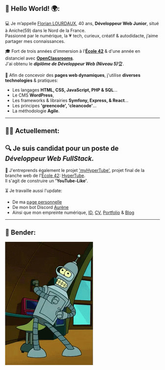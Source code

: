 ##		👋 Hello World! 🌍:  
💻 Je m’appelle [Florian LOURDAUX](https://flourdau.github.io), 40 ans, **Développeur Web Junior**, situé à Aniche(59) dans le Nord de la France.  
Passionné par le numérique, la 💗 tech, curieux, créatif & autodidacte, j’aime partager mes connaissances.  

🎓 Fort de trois années d'immersion à l'**[École 42](https://42.fr/)** & d'une année en distanciel avec **[OpenClassrooms](https://openclassrooms.com/fr/paths/899-developpeur-web)**.  
J'ai obtenu le ***diplôme de Développeur Web (Niveau 5)***🏆.  

🔧 Afin de concevoir des **pages web dynamiques**, j'utilise **diverses technologies** & pratiques:
- Les langages **HTML, CSS, JavaScript, PHP & SQL**...  
- Le CMS **WordPress**,  
- Les frameworks & librairies **Symfony, Express, & React**... 
- Les principes **'greencode', 'cleancode'**...
- La méthodologie **Agile**.
___  


##		👩‍💻 Actuellement:  
🔍 Je suis candidat pour un poste de ***Développeur Web FullStack.***  
---

📌 J'entreprends également le projet ['myHyperTube'](https://github.com/flourdau/myHyperTube/), projet final de la branche web de l'[École 42](https://42.fr/): [HyperTube](https://github.com/flourdau/myHyperTube/blob/main/hypertube.fr.pdf).  
Il s'agit de construire un **'YouTube-Like'**.  

⏳ Je travaille aussi l'update:
- De ma [page personnelle](https://positive-link.net)
- De mon bot Discord [Aurène](https://github.com/flourdau/aureneBotDiscord)
- Ainsi que mon empreinte numérique, [ID](https://flourdau.github.io), [CV](https://flourdau.github.io/curriculum), [Portfolio](https://flourdau.github.io/portfolio) & [Blog](https://blog.positive-link.net)  
___  


##     🌟 Bender:  
![Bender](https://raw.githubusercontent.com/flourdau/flourdau/main/IMG/00.gif "Bender") 